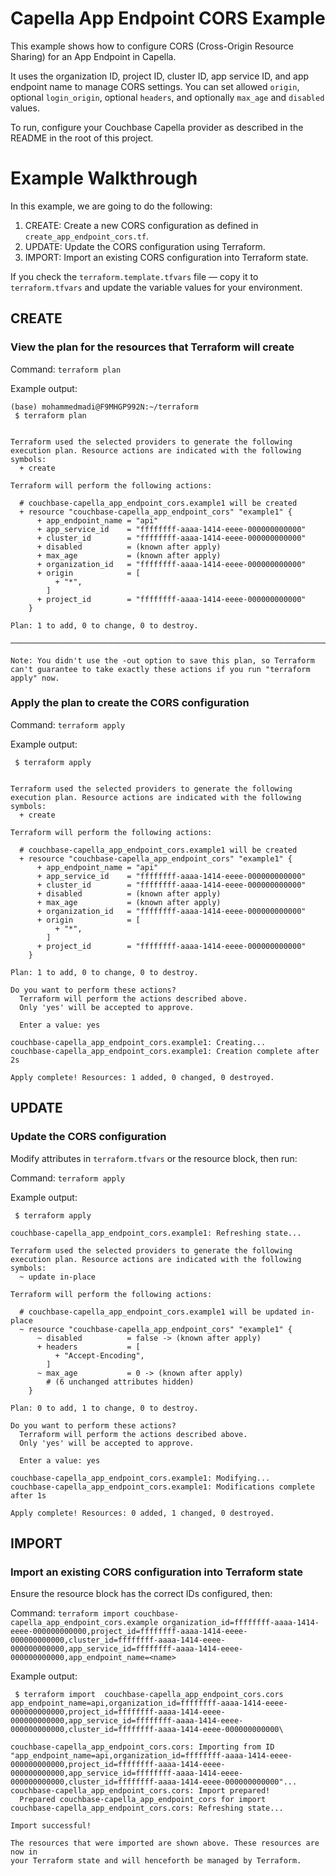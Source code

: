 # Capella App Endpoint CORS Example

This example shows how to configure CORS (Cross-Origin Resource Sharing) for an App Endpoint in Capella.

It uses the organization ID, project ID, cluster ID, app service ID, and app endpoint name to manage CORS settings. You can set allowed `origin`, optional `login_origin`, optional `headers`, and optionally `max_age` and `disabled` values.

To run, configure your Couchbase Capella provider as described in the README in the root of this project.

# Example Walkthrough

In this example, we are going to do the following:

1. CREATE: Create a new CORS configuration as defined in `create_app_endpoint_cors.tf`.
2. UPDATE: Update the CORS configuration using Terraform.
3. IMPORT: Import an existing CORS configuration into Terraform state.

If you check the `terraform.template.tfvars` file — copy it to `terraform.tfvars` and update the variable values for your environment.

## CREATE
### View the plan for the resources that Terraform will create

Command: `terraform plan`

Example output:

```
(base) mohammedmadi@F9MHGP992N:~/terraform 
 $ terraform plan   


Terraform used the selected providers to generate the following execution plan. Resource actions are indicated with the following symbols:
  + create

Terraform will perform the following actions:

  # couchbase-capella_app_endpoint_cors.example1 will be created
  + resource "couchbase-capella_app_endpoint_cors" "example1" {
      + app_endpoint_name = "api"
      + app_service_id    = "ffffffff-aaaa-1414-eeee-000000000000"
      + cluster_id        = "ffffffff-aaaa-1414-eeee-000000000000"
      + disabled          = (known after apply)
      + max_age           = (known after apply)
      + organization_id   = "ffffffff-aaaa-1414-eeee-000000000000"
      + origin            = [
          + "*",
        ]
      + project_id        = "ffffffff-aaaa-1414-eeee-000000000000"
    }

Plan: 1 to add, 0 to change, 0 to destroy.

──────────────────────────────────────────────────────────────────────────────────────────────────────────────────────────────────────────────────────────────────────────────────────────────────────────────────────────────────────────────────────────────────────────────────────────────────────

Note: You didn't use the -out option to save this plan, so Terraform can't guarantee to take exactly these actions if you run "terraform apply" now.
```

### Apply the plan to create the CORS configuration

Command: `terraform apply`

Example output:

```
 $ terraform apply


Terraform used the selected providers to generate the following execution plan. Resource actions are indicated with the following symbols:
  + create

Terraform will perform the following actions:

  # couchbase-capella_app_endpoint_cors.example1 will be created
  + resource "couchbase-capella_app_endpoint_cors" "example1" {
      + app_endpoint_name = "api"
      + app_service_id    = "ffffffff-aaaa-1414-eeee-000000000000"
      + cluster_id        = "ffffffff-aaaa-1414-eeee-000000000000"
      + disabled          = (known after apply)
      + max_age           = (known after apply)
      + organization_id   = "ffffffff-aaaa-1414-eeee-000000000000"
      + origin            = [
          + "*",
        ]
      + project_id        = "ffffffff-aaaa-1414-eeee-000000000000"
    }

Plan: 1 to add, 0 to change, 0 to destroy.

Do you want to perform these actions?
  Terraform will perform the actions described above.
  Only 'yes' will be accepted to approve.

  Enter a value: yes

couchbase-capella_app_endpoint_cors.example1: Creating...
couchbase-capella_app_endpoint_cors.example1: Creation complete after 2s

Apply complete! Resources: 1 added, 0 changed, 0 destroyed.
```

## UPDATE
### Update the CORS configuration

Modify attributes in `terraform.tfvars` or the resource block, then run:

Command: `terraform apply`

Example output:
```
 $ terraform apply

couchbase-capella_app_endpoint_cors.example1: Refreshing state...

Terraform used the selected providers to generate the following execution plan. Resource actions are indicated with the following symbols:
  ~ update in-place

Terraform will perform the following actions:

  # couchbase-capella_app_endpoint_cors.example1 will be updated in-place
  ~ resource "couchbase-capella_app_endpoint_cors" "example1" {
      ~ disabled          = false -> (known after apply)
      + headers           = [
          + "Accept-Encoding",
        ]
      ~ max_age           = 0 -> (known after apply)
        # (6 unchanged attributes hidden)
    }

Plan: 0 to add, 1 to change, 0 to destroy.

Do you want to perform these actions?
  Terraform will perform the actions described above.
  Only 'yes' will be accepted to approve.

  Enter a value: yes

couchbase-capella_app_endpoint_cors.example1: Modifying...
couchbase-capella_app_endpoint_cors.example1: Modifications complete after 1s

Apply complete! Resources: 0 added, 1 changed, 0 destroyed.
```

## IMPORT
### Import an existing CORS configuration into Terraform state

Ensure the resource block has the correct IDs configured, then:

Command: `terraform import couchbase-capella_app_endpoint_cors.example organization_id=ffffffff-aaaa-1414-eeee-000000000000,project_id=ffffffff-aaaa-1414-eeee-000000000000,cluster_id=ffffffff-aaaa-1414-eeee-000000000000,app_service_id=ffffffff-aaaa-1414-eeee-000000000000,app_endpoint_name=<name>`

Example output:
```
 $ terraform import  couchbase-capella_app_endpoint_cors.cors app_endpoint_name=api,organization_id=ffffffff-aaaa-1414-eeee-000000000000,project_id=ffffffff-aaaa-1414-eeee-000000000000,app_service_id=ffffffff-aaaa-1414-eeee-000000000000,cluster_id=ffffffff-aaaa-1414-eeee-000000000000\

couchbase-capella_app_endpoint_cors.cors: Importing from ID "app_endpoint_name=api,organization_id=ffffffff-aaaa-1414-eeee-000000000000,project_id=ffffffff-aaaa-1414-eeee-000000000000,app_service_id=ffffffff-aaaa-1414-eeee-000000000000,cluster_id=ffffffff-aaaa-1414-eeee-000000000000"...
couchbase-capella_app_endpoint_cors.cors: Import prepared!
  Prepared couchbase-capella_app_endpoint_cors for import
couchbase-capella_app_endpoint_cors.cors: Refreshing state...

Import successful!

The resources that were imported are shown above. These resources are now in
your Terraform state and will henceforth be managed by Terraform.

```

